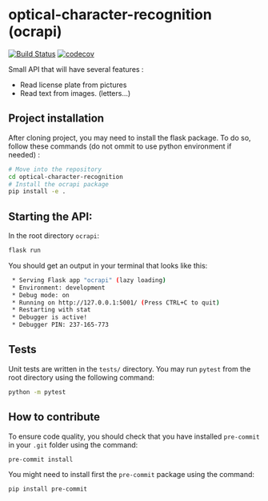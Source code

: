 # optical-character-recognition (ocrapi)

[![Build Status](https://travis-ci.org/CY-Tech-NLP-DL-UC/optical-character-recognition.svg?branch=main)](https://travis-ci.org/CY-Tech-NLP-DL-UC/optical-character-recognition)
[![codecov](https://codecov.io/gh/CY-Tech-NLP-DL-UC/optical-character-recognition/branch/main/graph/badge.svg)](https://codecov.io/gh/CY-Tech-NLP-DL-UC/optical-character-recognition)

Small API that will have several features :

* Read license plate from pictures
* Read text from images. (letters...)

## Project installation

After cloning project, you may need to install the flask package.
To do so, follow these commands (do not ommit to use python environment if needed) :

```sh
# Move into the repository
cd optical-character-recognition
# Install the ocrapi package
pip install -e .
```

## Starting the API:

In the root directory `ocrapi`:

```sh
flask run
```

You should get an output in your terminal that looks like this:

```sh
 * Serving Flask app "ocrapi" (lazy loading)
 * Environment: development
 * Debug mode: on
 * Running on http://127.0.0.1:5001/ (Press CTRL+C to quit)
 * Restarting with stat
 * Debugger is active!
 * Debugger PIN: 237-165-773
```

## Tests

Unit tests are written in the `tests/` directory. You may run `pytest` from the root directory using the following command:

```sh
python -m pytest
```

## How to contribute

To ensure code quality, you should check that you have installed `pre-commit` in your `.git` folder using the command:

```sh
pre-commit install
```

You might need to install first the `pre-commit` package using the command:

```sh
pip install pre-commit
```
